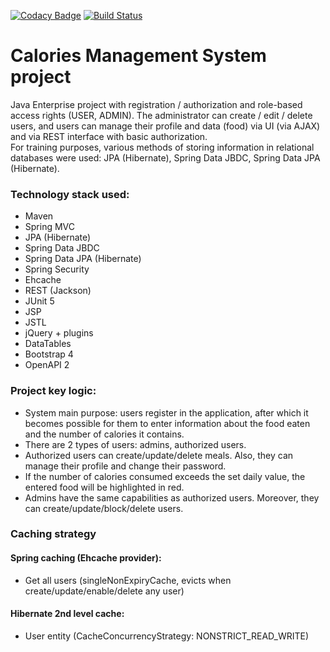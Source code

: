 [![Codacy Badge](https://app.codacy.com/project/badge/Grade/a806d20000d6447a855258744dd00dae)](https://www.codacy.com/gh/igar15/caloriesmanagement/dashboard)
[![Build Status](https://api.travis-ci.com/igar15/caloriesmanagement.svg?branch=master)](https://travis-ci.com//igar15/caloriesmanagement)

Calories Management System project 
=================================

Java Enterprise project with registration / authorization and role-based access rights (USER, ADMIN). The administrator can create / edit / delete users, and users can manage their profile and data (food) via UI (via AJAX) and via REST interface with basic authorization.  
For training purposes, various methods of storing information in relational databases were used: JPA (Hibernate), Spring Data JBDC, Spring Data JPA (Hibernate). 

### Technology stack used: 
* Maven
* Spring MVC
* JPA (Hibernate)
* Spring Data JBDC
* Spring Data JPA (Hibernate)
* Spring Security
* Ehcache
* REST (Jackson)
* JUnit 5
* JSP
* JSTL
* jQuery + plugins
* DataTables
* Bootstrap 4
* OpenAPI 2

### Project key logic:
* System main purpose: users register in the application, after which it becomes possible for them to enter information about the food eaten and the number of calories it contains.
* There are 2 types of users: admins, authorized users.
* Authorized users can create/update/delete meals. Also, they can manage their profile and change their password.
* If the number of calories consumed exceeds the set daily value, the entered food will be highlighted in red.
* Admins have the same capabilities as authorized users. Moreover, they can create/update/block/delete users.

### Caching strategy
#### Spring caching (Ehcache provider):
- Get all users (singleNonExpiryCache, evicts when create/update/enable/delete any user)

#### Hibernate 2nd level cache:
- User entity (CacheConcurrencyStrategy: NONSTRICT_READ_WRITE)